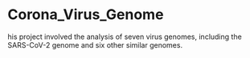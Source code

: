 # Corona_Virus_Genome
his project involved the analysis of seven virus genomes, including the SARS-CoV-2 genome and six other similar genomes. 

